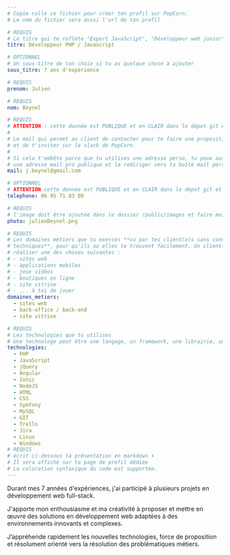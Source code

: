 ```yaml
---
# Copie colle ce fichier pour créer ton profil sur PopCorn.
# Le nom du fichier sera aussi l'url de ton profil

# REQUIS
# Le titre qui te refléte "Expert JavaScript", "Développeur web junior"
titre: Développeur PHP / Javascript

# OPTIONNEL
# Un sous-titre de ton choix si tu as quelque chose à ajouter
sous_titre: 7 ans d'expérience

# REQUIS
prenom: Julien

# REQUIS
nom: Beynel

# REQUIS
# ATTENTION : cette donnée est PUBLIQUE et en CLAIR dans le dépot git et sur le site
#
# Le mail qui permet au client de contacter pour te faire une proposition de projet
# et de t'inviter sur le slack de PopCorn.
#
# Si cela t'embête parce que tu utilises une adresse perso, tu peux aussi te créer
# une adresse mail pro publique et la rediriger vers ta boîte mail perso
mail: j.beynel@gmail.com

# OPTIONNEL
# ATTENTION cette donnée est PUBLIQUE et en CLAIR dans le dépot git et sur le site
telephone: 06 95 71 83 09

# REQUIS
# l'image doit être ajoutée dans le dossier /public/images et faire moins de 100ko ! Sa hauteur affichée sur le site sera de 300px, elle s'adaptera comme elle peut au responsive avec du css.
photo: julienBeynel.png

# REQUIS
# Les domaines métiers que tu exerces **vu par tes client(e)s sans connaissances
# techniques**, pour qu'ils ou elles te trouvent facilement. Un client(e) veut par exemple
# réaliser une des choses suivantes :
# - sites web
# - applications mobiles
# - jeux vidéos
# - boutiques en ligne
# - site vitrine
# - ... à toi de jouer
domaines_metiers:
  - sites web
  - back-office / back-end
  - site vitrine

# REQUIS
# Les technologies que tu utilises
# Une technologe peut être une langage, un framework, une librairie, un CMS ...
technologies:
  - PHP
  - JavaScript
  - jQuery
  - Angular
  - Ionic
  - NodeJS
  - HTML
  - CSS
  - Symfony
  - MySQL
  - GIT
  - Trello
  - Jira
  - Linux
  - Windows
# REQUIS
# écrit ci-dessous ta présentation en markdown ⬇️
# Il sera affiché sur ta page de profil dédiée
# La coloration syntaxique du code est supportée.
---
```


Durant mes 7 années d'expériences, j'ai participé à plusieurs projets en développement web full-stack.

J'apporte mon enthousiasme et ma créativité à proposer et mettre en œuvre des solutions en développement web adaptées à des environnements innovants et complexes.

J’appréhende rapidement les nouvelles technologies, force de proposition et résolument orienté vers la résolution des problématiques métiers.
